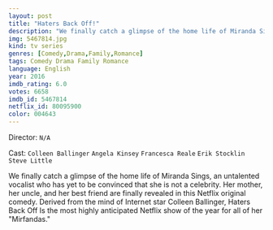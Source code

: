 ```yaml
---
layout: post
title: "Haters Back Off!"
description: "We finally catch a glimpse of the home life of Miranda Sings, an untalented vocalist who has yet to be convinced that she is not a celebrity. Her mother, her uncle, and her best friend are finally revealed in this Netflix original comedy. Derived from the mind of Internet star Colleen Ballinger, Haters Back Off Is the most highly anticipated Netflix show of the year for all of her Mirfandas..."
img: 5467814.jpg
kind: tv series
genres: [Comedy,Drama,Family,Romance]
tags: Comedy Drama Family Romance 
language: English
year: 2016
imdb_rating: 6.0
votes: 6658
imdb_id: 5467814
netflix_id: 80095900
color: 004643
---
```

Director: `N/A`  

Cast: `Colleen Ballinger` `Angela Kinsey` `Francesca Reale` `Erik Stocklin` `Steve Little` 

We finally catch a glimpse of the home life of Miranda Sings, an untalented vocalist who has yet to be convinced that she is not a celebrity. Her mother, her uncle, and her best friend are finally revealed in this Netflix original comedy. Derived from the mind of Internet star Colleen Ballinger, Haters Back Off Is the most highly anticipated Netflix show of the year for all of her "Mirfandas."